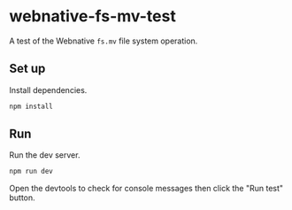 # webnative-fs-mv-test

A test of the Webnative `fs.mv` file system operation.

## Set up

Install dependencies.

```sh
npm install
```

## Run

Run the dev server.

```sh
npm run dev
```

Open the devtools to check for console messages then click the "Run test" button.
